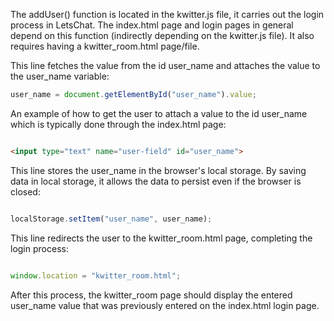 The addUser() function is located in the kwitter.js file, it carries out the login process in LetsChat. The index.html page and login pages in general depend on this function (indirectly depending on the kwitter.js file). It also requires having a kwitter_room.html page/file.

This line fetches the value from the id user_name and attaches the value to the user_name variable:
```JavaScript
user_name = document.getElementById("user_name").value;
  ```
An example of how to get the user to attach a value to the id user_name which is typically done through the index.html page:
```HTML

<input type="text" name="user-field" id="user_name">

```
This line stores the user_name in the browser's local storage. By saving data in local storage, it allows the data to persist even if the browser is closed:
```JavaScript

localStorage.setItem("user_name", user_name);

```
This line redirects the user to the kwitter_room.html page, completing the login process:
```JavaScript

window.location = "kwitter_room.html";

```

After this process, the kwitter_room page should display the entered user_name value that was previously entered on the index.html login page.